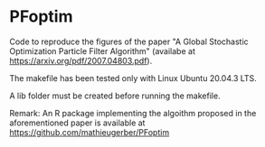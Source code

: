 # PFoptim

Code to reproduce the figures of the paper "A Global Stochastic Optimization Particle Filter Algorithm" (availabe at https://arxiv.org/pdf/2007.04803.pdf).

The makefile has been tested only with Linux Ubuntu 20.04.3 LTS.

A lib folder must be created before running the makefile.

Remark: An R package implementing the algoithm proposed in the aforementioned paper is available at https://github.com/mathieugerber/PFoptim




